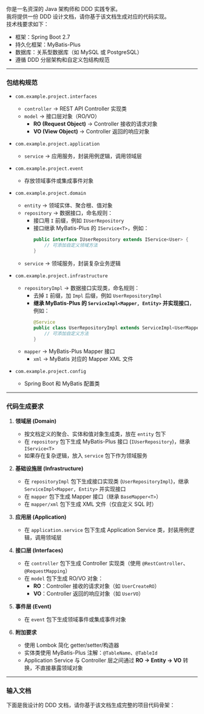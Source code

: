 你是一名资深的 Java 架构师和 DDD 实践专家。  
我将提供一份 DDD 设计文档，请你基于该文档生成对应的代码实现。  
技术栈要求如下：
- 框架：Spring Boot 2.7
- 持久化框架：MyBatis-Plus
- 数据库：关系型数据库（如 MySQL 或 PostgreSQL）
- 遵循 DDD 分层架构和自定义包结构规范

---

### 包结构规范

- `com.example.project.interfaces`
  - `controller` → REST API Controller 实现类
  - `model` → 接口层对象（RO/VO）
    - **RO (Request Object)** → Controller 接收的请求对象
    - **VO (View Object)** → Controller 返回的响应对象

- `com.example.project.application`
  - `service` → 应用服务，封装用例逻辑，调用领域层

- `com.example.project.event`
  - 存放领域事件或集成事件对象

- `com.example.project.domain`
  - `entity` → 领域实体、聚合根、值对象
  - `repository` → 数据接口，命名规则：
    - 接口用 `I` 前缀，例如 `IUserRepository`
    - 接口继承 MyBatis-Plus 的 `IService<T>`，例如：
      ```java
      public interface IUserRepository extends IService<User> {
          // 可添加自定义领域方法
      }
      ```
  - `service` → 领域服务，封装复杂业务逻辑

- `com.example.project.infrastructure`
  - `repositoryImpl` → 数据接口实现类，命名规则：
    - 去掉 `I` 前缀，加 `Impl` 后缀，例如 `UserRepositoryImpl`
    - **继承 MyBatis-Plus 的 `ServiceImpl<Mapper, Entity>` 并实现接口**，例如：
      ```java
      @Service
      public class UserRepositoryImpl extends ServiceImpl<UserMapper, User> implements IUserRepository {
          // 可添加自定义方法
      }
      ```
  - `mapper` → MyBatis-Plus Mapper 接口
    - `xml` → MyBatis 对应的 Mapper XML 文件

- `com.example.project.config`
  - Spring Boot 和 MyBatis 配置类

---

### 代码生成要求

1. **领域层 (Domain)**
   - 按文档定义的聚合、实体和值对象生成类，放在 `entity` 包下
   - 在 `repository` 包下生成 MyBatis-Plus 接口 (`IUserRepository`)，继承 `IService<T>`
   - 如果存在复杂逻辑，放入 `service` 包下作为领域服务

2. **基础设施层 (Infrastructure)**
   - 在 `repositoryImpl` 包下生成接口实现类 (`UserRepositoryImpl`)，继承 `ServiceImpl<Mapper, Entity>` 并实现接口
   - 在 `mapper` 包下生成 Mapper 接口（继承 `BaseMapper<T>`）
   - 在 `mapper/xml` 包下生成 XML 文件（仅自定义 SQL 时）

3. **应用层 (Application)**
   - 在 `application.service` 包下生成 Application Service 类，封装用例逻辑，调用领域层

4. **接口层 (Interfaces)**
   - 在 `controller` 包下生成 Controller 实现类（使用 `@RestController`、`@RequestMapping`）
   - 在 `model` 包下生成 RO/VO 对象：
     - **RO**：Controller 接收的请求对象（如 `UserCreateRO`）
     - **VO**：Controller 返回的响应对象（如 `UserVO`）

5. **事件层 (Event)**
   - 在 `event` 包下生成领域事件或集成事件对象

6. **附加要求**
   - 使用 Lombok 简化 getter/setter/构造器
   - 实体类使用 MyBatis-Plus 注解：`@TableName`、`@TableId`
   - Application Service 与 Controller 层之间通过 **RO → Entity → VO** 转换，不直接暴露领域对象

---

### 输入文档
下面是我设计的 DDD 文档，请你基于该文档生成完整的项目代码骨架：


